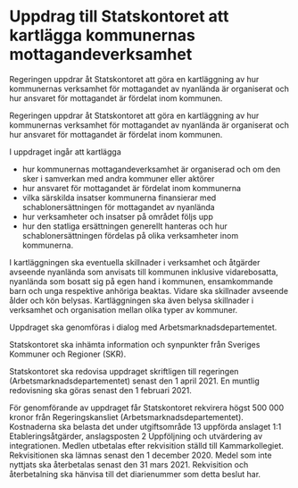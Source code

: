 # Uppdrag till Statskontoret att kartlägga kommunernas mottagandeverksamhet

Regeringen uppdrar åt Statskontoret att göra en kartläggning av hur kommunernas verksamhet för mottagandet av nyanlända är organiserat och hur ansvaret för mottagandet är fördelat inom kommunen.

Regeringen uppdrar åt Statskontoret att göra en kartläggning av hur kommunernas verksamhet för mottagandet av nyanlända är organiserat och hur ansvaret för mottagandet är fördelat inom kommunen.

I uppdraget ingår att kartlägga

* hur kommunernas mottagandeverksamhet är organiserad och om den sker i samverkan med andra kommuner eller aktörer
* hur ansvaret för mottagandet är fördelat inom kommunerna
* vilka särskilda insatser kommunerna finansierar med
schablonersättningen för mottagandet av nyanlända
* hur verksamheter och insatser på området följs upp
* hur den statliga ersättningen generellt hanteras och hur
schablonersättningen fördelas på olika verksamheter inom
kommunerna.

I kartläggningen ska eventuella skillnader i verksamhet och åtgärder avseende nyanlända som anvisats till kommunen inklusive vidarebosatta, nyanlända som bosatt sig på egen hand i kommunen, ensamkommande barn och unga respektive anhöriga beaktas. Vidare ska skillnader avseende ålder och kön belysas. Kartläggningen ska även belysa skillnader i verksamhet och organisation mellan olika typer av kommuner.

Uppdraget ska genomföras i dialog med Arbetsmarknadsdepartementet.

Statskontoret ska inhämta information och synpunkter från Sveriges
Kommuner och Regioner (SKR).

Statskontoret ska redovisa uppdraget skriftligen till regeringen
(Arbetsmarknadsdepartementet) senast den 1 april 2021. En muntlig
redovisning ska göras senast den 1 februari 2021.

För genomförande av uppdraget får Statskontoret rekvirera högst
500 000 kronor från Regeringskansliet (Arbetsmarknadsdepartementet). Kostnaderna ska belasta det under utgiftsområde 13 uppförda anslaget 1:1 Etableringsåtgärder, anslagsposten 2 Uppföljning och utvärdering av integrationen. Medlen utbetalas efter rekvisition ställd till Kammarkollegiet. Rekvisitionen ska lämnas senast den 1 december 2020. Medel som inte nyttjats ska återbetalas senast den 31 mars 2021. Rekvisition och återbetalning ska hänvisa till det diarienummer som detta beslut har.
